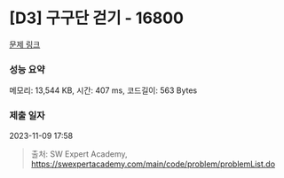 # [D3] 구구단 걷기 - 16800 

[문제 링크](https://swexpertacademy.com/main/code/problem/problemDetail.do?contestProbId=AYaf9W8afyMDFAQ9) 

### 성능 요약

메모리: 13,544 KB, 시간: 407 ms, 코드길이: 563 Bytes

### 제출 일자

2023-11-09 17:58



> 출처: SW Expert Academy, https://swexpertacademy.com/main/code/problem/problemList.do